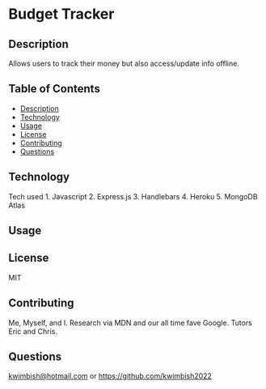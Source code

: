 # Budget Tracker

## Description

Allows users to track their money but also access/update info offline.

## Table of Contents

- [Description](#description)
- [Technology](#Technology)
- [Usage](#usage)
- [License](#license)
- [Contributing](#contributing)
- [Questions](#questions)

## Technology

Tech used 1. Javascript 2. Express.js 3. Handlebars 4. Heroku 5. MongoDB Atlas

## Usage



## License

MIT

## Contributing

Me, Myself, and I. Research via MDN and our all time fave Google. Tutors Eric and Chris.

## Questions

kwimbish@hotmail.com or https://github.com/kwimbish2022
